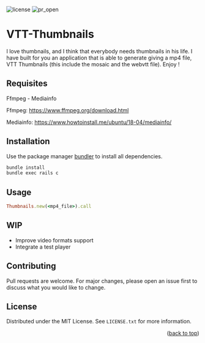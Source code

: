
![license](https://img.shields.io/github/license/ulyssedsn/VTT-Thumbnails.svg)
![pr_open](https://img.shields.io/github/issues-pr/ulyssedsn/VTT-Thumbnails.svg)
# VTT-Thumbnails

I love thumbnails, and I think that everybody needs thumbnails in his life. I have built 
for you an application that is able to generate giving a mp4 file, VTT Thumbnails (this
include the mosaic and the webvtt file). Enjoy !

## Requisites
Ffmpeg - Mediainfo

Ffmpeg: https://www.ffmpeg.org/download.html

Mediainfo: https://www.howtoinstall.me/ubuntu/18-04/mediainfo/
## Installation

Use the package manager [bundler](https://bundler.io/) to install all
dependencies.

```bash
bundle install
bundle exec rails c
```

## Usage

```ruby
Thumbnails.new(<mp4_file>).call
```
## WIP
 - Improve video formats support
 - Integrate a test player

## Contributing
Pull requests are welcome. For major changes, please open an issue first to discuss what you would like to change.

## License
Distributed under the MIT License. See `LICENSE.txt` for more information.

<p align="right">(<a href="#top">back to top</a>)</p>
